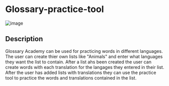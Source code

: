 # Glossary-practice-tool

![image](https://user-images.githubusercontent.com/70604742/112470403-e7cdb500-8d6a-11eb-8239-8e8798c4b8a8.png)

## Description

Glossary Academy can be used for practicing words in different languages. The user can create thier own lists like "Animals" and enter what languages they want the list to contain.
 After a list ahs been created the user can create words with each translation for the langages they entered in their list. After the user has added lists with translations
 they can use the practice tool to practice the words and translations contained in the list.
